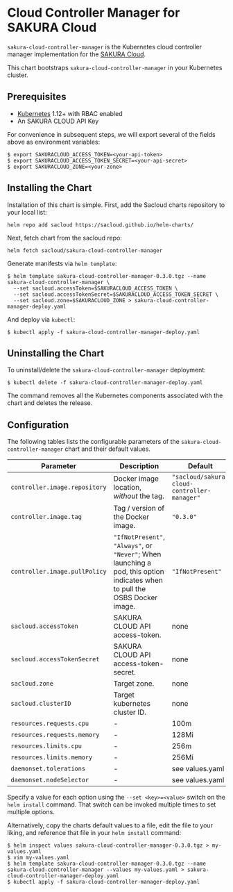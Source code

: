 # Cloud Controller Manager for SAKURA Cloud

`sakura-cloud-controller-manager` is the Kubernetes cloud controller manager implementation for the [SAKURA Cloud](https://cloud.sakura.ad.jp/).

This chart bootstraps `sakura-cloud-controller-manager` in your Kubernetes cluster.

## Prerequisites

- [Kubernetes](https://kubernetes.io/) 1.12+ with RBAC enabled
- An SAKURA CLOUD API Key

For convenience in subsequent steps, we will export several of the fields above
as environment variables:

```console
$ export SAKURACLOUD_ACCESS_TOKEN=<your-api-token>
$ export SAKURACLOUD_ACCESS_TOKEN_SECRET=<your-api-secret>
$ export SAKURACLOUD_ZONE=<your-zone>
```

## Installing the Chart

Installation of this chart is simple. First, add the Sacloud charts repository to your local list:

```console
helm repo add sacloud https://sacloud.github.io/helm-charts/
```                                             

Next, fetch chart from the sacloud repo:

```console
helm fetch sacloud/sakura-cloud-controller-manager
```                                             

Generate manifests via `helm template`:

```console
$ helm template sakura-cloud-controller-manager-0.3.0.tgz --name sakura-cloud-controller-manager \
  --set sacloud.accessToken=$SAKURACLOUD_ACCESS_TOKEN \
  --set sacloud.accessTokenSecret=$SAKURACLOUD_ACCESS_TOKEN_SECRET \
  --set sacloud.zone=$SAKURACLOUD_ZONE > sakura-cloud-controller-manager-deploy.yaml 
```

And deploy via `kubectl`:

```console
$ kubectl apply -f sakura-cloud-controller-manager-deploy.yaml
```


## Uninstalling the Chart

To uninstall/delete the `sakura-cloud-controller-manager` deployment:

```console
$ kubectl delete -f sakura-cloud-controller-manager-deploy.yaml
```

The command removes all the Kubernetes components associated with the chart and
deletes the release.

## Configuration

The following tables lists the configurable parameters of the `sakura-cloud-controller-manager` chart and their default values.

| Parameter                   | Description | Default |
| --------------------------- | ----------- | ------- |
| `controller.image.repository` | Docker image location, _without_ the tag. | `"sacloud/sakura-cloud-controller-manager"` |
| `controller.image.tag`        | Tag / version of the Docker image. | `"0.3.0"` |
| `controller.image.pullPolicy` | `"IfNotPresent"`, `"Always"`, or `"Never"`; When launching a pod, this option indicates when to pull the OSBS Docker image. | `"IfNotPresent"` |
| `sacloud.accessToken`         | SAKURA CLOUD API access-token. | none |
| `sacloud.accessTokenSecret`   | SAKURA CLOUD API access-token-secret. | none |
| `sacloud.zone`                | Target zone. | none |
| `sacloud.clusterID`           | Target kubernetes cluster ID. | none |
| `resources.requests.cpu`      | - | 100m|
| `resources.requests.memory`   | - | 128Mi|
| `resources.limits.cpu`        | - | 256m|
| `resources.limits.memory`     | - | 256Mi|
| `daemonset.tolerations`       | - | see values.yaml |
| `daemonset.nodeSelector`      | - | see values.yaml |

Specify a value for each option using the `--set <key>=<value>` switch on the
`helm install` command. That switch can be invoked multiple times to set
multiple options.

Alternatively, copy the charts default values to a file, edit the file to your
liking, and reference that file in your `helm install` command:

```console
$ helm inspect values sakura-cloud-controller-manager-0.3.0.tgz > my-values.yaml
$ vim my-values.yaml
$ helm template sakura-cloud-controller-manager-0.3.0.tgz --name sakura-cloud-controller-manager --values my-values.yaml > sakura-cloud-controller-manager-deploy.yaml
$ kubectl apply -f sakura-cloud-controller-manager-deploy.yaml
```

